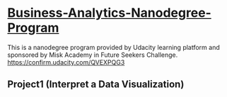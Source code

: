 # [Business-Analytics-Nanodegree-Program](https://www.udacity.com/course/business-analytics-nanodegree--nd098)
This is a nanodegree program provided by Udacity learning platform and sponsored by Misk Academy in Future Seekers Challenge. 
https://confirm.udacity.com/QVEXPQG3


## Project1 (Interpret a Data Visualization)
